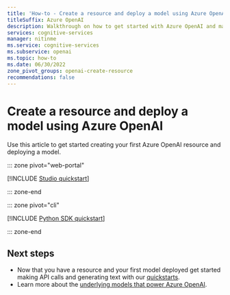 ```yaml
---
title: 'How-to - Create a resource and deploy a model using Azure OpenAI'
titleSuffix: Azure OpenAI
description: Walkthrough on how to get started with Azure OpenAI and make your first resource and deploy your first model.
services: cognitive-services
manager: nitinme
ms.service: cognitive-services
ms.subservice: openai
ms.topic: how-to
ms.date: 06/30/2022
zone_pivot_groups: openai-create-resource
recommendations: false
---
```


# Create a resource and deploy a model using Azure OpenAI

Use this article to get started creating your first Azure OpenAI resource and deploying a model.

::: zone pivot="web-portal"

[!INCLUDE [Studio quickstart](../includes/create-resource-portal.md)]

::: zone-end

::: zone pivot="cli"

[!INCLUDE [Python SDK quickstart](../includes/create-resource-cli.md)]

::: zone-end

## Next steps

* Now that you have a resource and your first model deployed get started making API calls and generating text with our [quickstarts](../quickstart.md).
* Learn more about the [underlying models that power Azure OpenAI](../concepts/models.md).
